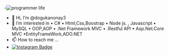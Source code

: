 -![programmer life](https://user-images.githubusercontent.com/104743353/196206298-641912b0-7e85-42a6-91cd-e4d7d2189630.gif)
-  👋 Hi, I’m @dogukanonay3
- 👀 I’m interested in 
• C#
• Html,Css,Boostrap
• Node js. , Javascript
• MySQL
• OOP,AOP
• .Net Framework MVC
• .Restful API
• Asp.Net.Core MVC
•EntityFrameWork,ADO.NET
- 📫 How to reach me ...
- [![Instagram Badge](https://img.shields.io/badge/-Instagram-C13584?style=flat-quare&labelColor=C13584&logo=instagram&logoColor=white&link=link)](https://www.instagram.com/dogukanonay3)

